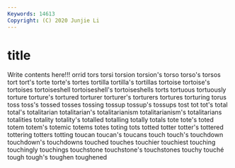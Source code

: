 ```yaml
---
Keywords: 14613
Copyright: (C) 2020 Junjie Li
---
```


# title

Write contents here!!!
orrid 
tors 
torsi 
torsion 
torsion's 
torso 
torso's
torsos 
tort 
tort's 
torte 
torte's 
tortes 
tortilla 
tortilla's 
tortillas 
tortoise
tortoise's 
tortoises 
tortoiseshell 
tortoiseshell's 
tortoiseshells 
torts 
tortuous 
tortuously 
torture 
torture's
tortured 
torturer 
torturer's 
torturers 
tortures 
torturing 
torus 
toss 
toss's 
tossed
tosses 
tossing 
tossup 
tossup's 
tossups 
tost 
tot 
tot's 
total 
total's
totalitarian 
totalitarian's 
totalitarianism 
totalitarianism's 
totalitarians 
totalities 
totality 
totality's 
totalled 
totalling
totally 
totals 
tote 
tote's 
toted 
totem 
totem's 
totemic 
totems 
totes
toting 
tots 
totted 
totter 
totter's 
tottered 
tottering 
totters 
totting 
toucan
toucan's 
toucans 
touch 
touch's 
touchdown 
touchdown's 
touchdowns 
touched 
touches 
touchier
touchiest 
touching 
touchingly 
touchings 
touchstone 
touchstone's 
touchstones 
touchy 
touché 
tough
tough's 
toughen 
toughened 
